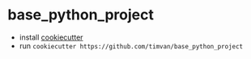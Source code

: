 # base_python_project

- install [cookiecutter](https://cookiecutter.readthedocs.io/en/stable/installation.html)
- run `cookiecutter https://github.com/timvan/base_python_project`
